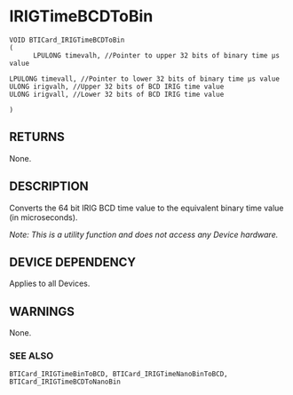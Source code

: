 # **IRIGTimeBCDToBin**

```
VOID BTICard_IRIGTimeBCDToBin
(
      LPULONG timevalh, //Pointer to upper 32 bits of binary time µs value
```

```
LPULONG timevall, //Pointer to lower 32 bits of binary time µs value
ULONG irigvalh, //Upper 32 bits of BCD IRIG time value
ULONG irigvall, //Lower 32 bits of BCD IRIG time value
```

```
)
```
## **RETURNS**

None.

## **DESCRIPTION**

Converts the 64 bit IRIG BCD time value to the equivalent binary time value (in microseconds).

*Note: This is a utility function and does not access any Device hardware.*

## **DEVICE DEPENDENCY**

Applies to all Devices.

## **WARNINGS**

None.

### **SEE ALSO**

```
BTICard_IRIGTimeBinToBCD, BTICard_IRIGTimeNanoBinToBCD,
BTICard_IRIGTimeBCDToNanoBin
```